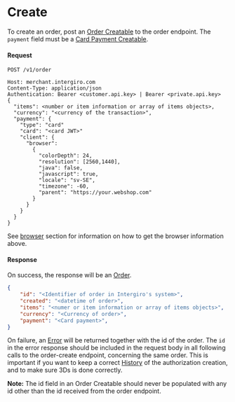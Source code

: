 # Create

To create an order, post an [Order Creatable](./reference.html#order) to the order endpoint. The `payment` field must be a [Card Payment Creatable](./reference.html#card-payment). 

#### Request
``` {1} JSON
POST /v1/order

Host: merchant.intergiro.com
Content-Type: application/json
Authentication: Bearer <customer.api.key> | Bearer <private.api.key>
{
  "items": <number or item information or array of items objects>,
  "currency": "<currency of the transaction>",
  "payment": {
    "type": "card"
    "card": "<card JWT>"
    "client": {
      "browser":
        {
          "colorDepth": 24,
          "resolution": [2560,1440],
          "java": false,
          "javascript": true,
          "locale": "sv-SE",
          "timezone": -60,
          "parent": "https://your.webshop.com"
        }
      }
    }
  }
}
```
See [browser](../common/reference.html#browser) section for information on how to get the browser information above.

#### Response
On success, the response will be an [Order](./reference.html#order-2).
```json
{
    "id": "<Identifier of order in Intergiro's system>",
    "created": "<datetime of order>",
    "items": "<numer or item information or array of items objects>",
    "currency": "<Currency of order>",
    "payment": "<Card payment>",
}
```
On failure, an [Error](../common/error.html) will be returned together with the id of the order. The `id` in the error response should be included in the request body in all following calls to the order-create endpoint, concerning the same order. This is important if you want to keep a correct [History](../authorization/reference.html#history) of the authorization creation, and to make sure 3Ds is done correctly.


<b>Note:</b> The id field in an Order Creatable should never be populated with any id other than the id received from the order endpoint.

<!-- If, for example, a verification required error is returned, all following calls to the order-create endpoint in the 3DS cycle should include the id in the request body. -->

<!-- ```json
{
    "status": 400,
    "type": "malformed content",
    "content": {
        "property": "card",
        "type": "Card.Creatable | Card.Token",
        "description": "verification required",
        "details": {
            "visible": false,
            "method": "POST",
            "url": "https://acs.sandbox.3dsecure.io/3dsmethod",
            "data": {
                "type": "method",
                "threeDSServerTransID": "8ca068b6-4b45-49eb-9807-1c21aa661bde",
                "messageVersion": "2.2.0"
            }
        }
    },
    "error": "verification required",
    "id": "SpyMA1U1g4iPwf8l"
}
``` -->
